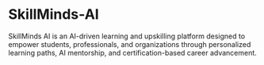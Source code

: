 # SkillMinds-AI
SkillMinds AI is an AI-driven learning and upskilling platform designed to empower students, professionals, and organizations through personalized learning paths, AI mentorship, and certification-based career advancement.
